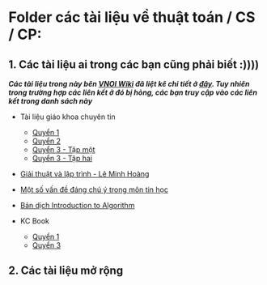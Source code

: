 # Folder các tài liệu về thuật toán / CS / CP:
 
## 1. Các tài liệu ai trong các bạn cũng phải biết :))))

_**Các tài liệu trong này bên [VNOI Wiki](http://vnoi.info/wiki) đã liệt kê chi tiết ở [đây](http://vnoi.info/wiki/algo/basic/Tai-Lieu-Thuat-Toan). Tuy nhiên trong trường hợp các liên kết ở đó bị hỏng, các bạn truy cập vào các liên kết trong danh sách này**_

   - Tài liệu giáo khoa chuyên tin
         
        - [Quyển 1](https://guanghou-my.sharepoint.com/:b:/g/personal/bu1th4nh_get365_pw/ESLHw3_cjzpPsYfC6Plwy-wBqTpiLDqmWWe-GH33Z5fqfg?e=85hThv)
        - [Quyển 2](https://guanghou-my.sharepoint.com/:b:/g/personal/bu1th4nh_get365_pw/EUhYgAgpoD1Bg81eWINHqZYBzwCzqpnQvdWadzCMNBdZ6Q?e=vesW8M)
        - [Quyển 3 - Tập một](https://guanghou-my.sharepoint.com/:b:/g/personal/bu1th4nh_get365_pw/EbuXxPmumtVBqdYHuMq7_VwB4JLDo5fIfSmf6q8N9cyPeQ?e=qQhlHP)
        - [Quyển 3 - Tập hai](https://guanghou-my.sharepoint.com/:b:/g/personal/bu1th4nh_get365_pw/EQMcWDiecQ9Ft4xk89F_S_gB7al0GrzN1cPAeExB-7UEoA?e=RaZU7M)
    
   - [Giải thuật và lập trình - Lê Minh Hoàng](https://guanghou-my.sharepoint.com/:b:/g/personal/bu1th4nh_get365_pw/ESqhk_IZGipGtTRb8-ca6BoBLroJxjvvm1txzJr54S-r2w?e=LyToWg)
   - [Một số vấn đề đáng chú ý trong môn tin học](https://guanghou-my.sharepoint.com/:b:/g/personal/bu1th4nh_get365_pw/EWk3OHYZ_TFBve9uIXjF9SABCfk24o0lcBU_fxigoXWBbA?e=cTaBls)
   - [Bản dịch Introduction to Algorithm](https://guanghou-my.sharepoint.com/:b:/g/personal/bu1th4nh_get365_pw/EfiXjWcI8ClPvYjRDbbv-OMBxMQQGtgGQYxssAzGVeNlHw?e=mwpci2)
   - KC Book
    
        - [Quyển 1](https://guanghou-my.sharepoint.com/:b:/g/personal/bu1th4nh_get365_pw/ETBJOE264MdBim9Bai8b3OAB8PZUPj53V7u1IZ6yO182JQ?e=eP6WyA)
        - [Quyển 3](https://guanghou-my.sharepoint.com/:b:/g/personal/bu1th4nh_get365_pw/ESFEKPCnAzpOjD3FzBOuC0UB3i8OXxut9Q1qwNgmJc526A?e=XeS5hl)
        
## 2. Các tài liệu mở rộng

